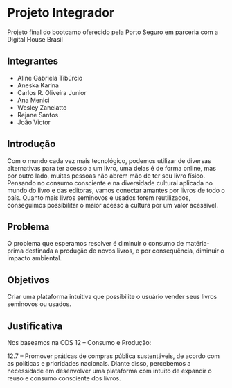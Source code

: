 # Projeto Integrador
Projeto final do bootcamp oferecido pela Porto Seguro em parceria com a Digital House Brasil

## Integrantes

* Aline Gabriela Tibúrcio
* Aneska Karina
* Carlos R. Oliveira Junior
* Ana Menici
* Wesley Zanelatto
* Rejane Santos
* João Victor

## Introdução
Com o mundo cada vez mais tecnológico, podemos utilizar de diversas alternativas para ter acesso a um livro, uma delas é de forma online, mas por outro lado, muitas pessoas não abrem mão de ter seu livro físico.
Pensando no consumo consciente e na diversidade cultural aplicada no mundo do livro e das editoras, vamos conectar amantes por livros de todo o país. 
Quanto mais livros seminovos e usados forem reutilizados, conseguimos possibilitar o maior acesso à cultura por um valor acessível.

## Problema
O problema que esperamos resolver é diminuir o consumo de matéria-prima destinada a produção de novos livros, e por consequência, diminuir o impacto ambiental.

## Objetivos

Criar uma plataforma intuitiva que possibilite o usuário vender seus livros seminovos ou usados.

## Justificativa

Nos baseamos na ODS 12 – Consumo e Produção:

12.7 – Promover práticas de compras pública sustentáveis, de acordo com as políticas e prioridades nacionais.
Diante disso, percebemos a necessidade em desenvolver uma plataforma com intuito de expandir o reuso e consumo consciente dos livros.




